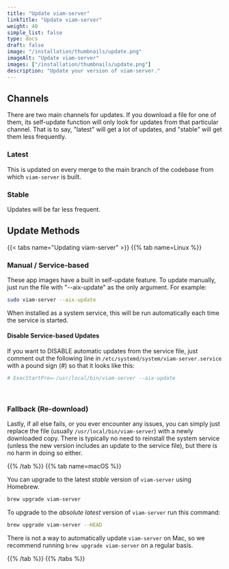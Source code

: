 ```yaml
---
title: "Update viam-server"
linkTitle: "Update viam-server"
weight: 40
simple_list: false
type: docs
draft: false
image: "/installation/thumbnails/update.png"
imageAlt: "Update viam-server"
images: ["/installation/thumbnails/update.png"]
description: "Update your version of viam-server."
---
```


## Channels

There are two main channels for updates.
If you download a file for one of them, its self-update function will only look for updates from that particular channel.
That is to say, "latest" will get a lot of updates, and "stable" will get them less frequently.

### Latest

This is updated on every merge to the main branch of the codebase from which `viam-server` is built.

### Stable

Updates will be far less frequent.

## Update Methods

{{< tabs name="Updating viam-server" >}}
{{% tab name=Linux %}}

### Manual / Service-based

These app images have a built in self-update feature.
To update manually, just run the file with "--aix-update" as the only argument.
For example:

```sh {id="terminal-prompt" class="command-line" data-prompt="$"}
sudo viam-server --aix-update
```

When installed as a system service, this will be run automatically each time the service is started.

#### Disable Service-based Updates

If you want to DISABLE automatic updates from the service file, just comment out the following line in `/etc/systemd/system/viam-server.service` with a pound sign (#) so that it looks like this:

```sh {id="terminal-prompt" class="command-line" data-prompt="$"}
# ExecStartPre=-/usr/local/bin/viam-server --aix-update
```

<br>

### Fallback (Re-download)

Lastly, if all else fails, or you ever encounter any issues, you can simply just replace the file (usually `/usr/local/bin/viam-server`) with a newly downloaded copy.
There is typically no need to reinstall the system service (unless the new version includes an update to the service file), but there is no harm in doing so either.

{{% /tab %}}
{{% tab name=macOS %}}

You can upgrade to the latest *stable* version of `viam-server` using Homebrew.

```sh {id="terminal-prompt" class="command-line" data-prompt="$"}
brew upgrade viam-server
```

To upgrade to the *absolute latest* version of `viam-server` run this command:

```sh {id="terminal-prompt" class="command-line" data-prompt="$"}
brew upgrade viam-server --HEAD
```

There is not a way to automatically update `viam-server` on Mac, so we recommend running `brew upgrade viam-server` on a regular basis.

{{% /tab %}}
{{% /tabs %}}
